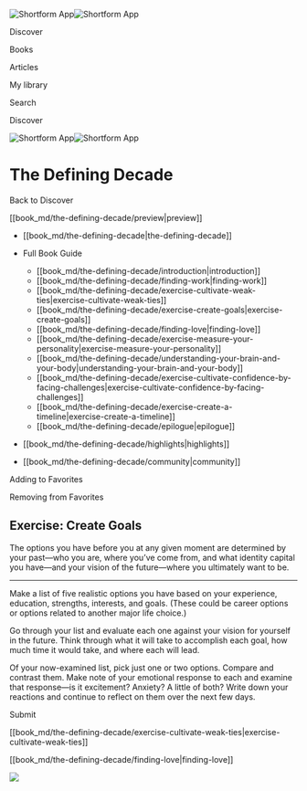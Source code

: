 ![Shortform App](/img/logo.36a2399e.svg)![Shortform App](/img/logo-dark.70c1b072.svg)

Discover

Books

Articles

My library

Search

Discover

![Shortform App](/img/logo.36a2399e.svg)![Shortform App](/img/logo-dark.70c1b072.svg)

# The Defining Decade

Back to Discover

[[book_md/the-defining-decade/preview|preview]]

  * [[book_md/the-defining-decade|the-defining-decade]]
  * Full Book Guide

    * [[book_md/the-defining-decade/introduction|introduction]]
    * [[book_md/the-defining-decade/finding-work|finding-work]]
    * [[book_md/the-defining-decade/exercise-cultivate-weak-ties|exercise-cultivate-weak-ties]]
    * [[book_md/the-defining-decade/exercise-create-goals|exercise-create-goals]]
    * [[book_md/the-defining-decade/finding-love|finding-love]]
    * [[book_md/the-defining-decade/exercise-measure-your-personality|exercise-measure-your-personality]]
    * [[book_md/the-defining-decade/understanding-your-brain-and-your-body|understanding-your-brain-and-your-body]]
    * [[book_md/the-defining-decade/exercise-cultivate-confidence-by-facing-challenges|exercise-cultivate-confidence-by-facing-challenges]]
    * [[book_md/the-defining-decade/exercise-create-a-timeline|exercise-create-a-timeline]]
    * [[book_md/the-defining-decade/epilogue|epilogue]]
  * [[book_md/the-defining-decade/highlights|highlights]]
  * [[book_md/the-defining-decade/community|community]]



Adding to Favorites 

Removing from Favorites 

## Exercise: Create Goals

The options you have before you at any given moment are determined by your past—who you are, where you’ve come from, and what identity capital you have—and your vision of the future—where you ultimately want to be.

* * *

Make a list of five realistic options you have based on your experience, education, strengths, interests, and goals. (These could be career options or options related to another major life choice.)

Go through your list and evaluate each one against your vision for yourself in the future. Think through what it will take to accomplish each goal, how much time it would take, and where each will lead.

Of your now-examined list, pick just one or two options. Compare and contrast them. Make note of your emotional response to each and examine that response—is it excitement? Anxiety? A little of both? Write down your reactions and continue to reflect on them over the next few days.

Submit 

[[book_md/the-defining-decade/exercise-cultivate-weak-ties|exercise-cultivate-weak-ties]]

[[book_md/the-defining-decade/finding-love|finding-love]]

![](https://bat.bing.com/action/0?ti=56018282&Ver=2&mid=808ff0b3-7ae5-45fe-bcd4-297c56b86cbe&sid=1711133063fa11eebdec89a8b8ae3bbc&vid=171147a063fa11eea7440fcfeb230d96&vids=0&msclkid=N&pi=0&lg=en-US&sw=800&sh=600&sc=24&nwd=1&tl=Shortform%20%7C%20Book&p=https%3A%2F%2Fwww.shortform.com%2Fapp%2Fbook%2Fthe-defining-decade%2Fexercise-create-goals&r=&lt=626&evt=pageLoad&sv=1&rn=424059)
